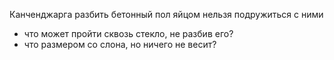 Канченджарга
разбить бетонный пол яйцом нельзя
подружиться с ними
- что может пройти сквозь стекло, не разбив его?
- что размером со слона, но ничего не весит?
